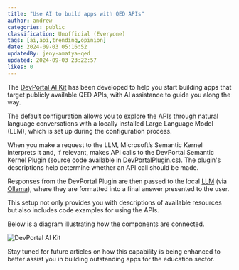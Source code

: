 ```yaml
---
title: "Use AI to build apps with QED APIs"
author: andrew
categories: public
classification: Unofficial (Everyone)
tags: [ai,api,trending,opinion]
date: 2024-09-03 05:16:52 
updatedBy: jeny-amatya-qed
updated: 2024-09-03 23:22:57 
likes: 0
---
```


The [DevPortal AI Kit](https://github.com/qed-developerportal/devportal-ai-kit) has been developed to help you start building apps that target publicly available QED APIs, with AI assistance to guide you along the way.

The default configuration allows you to explore the APIs through natural language conversations with a locally installed Large Language Model (LLM), which is set up during the configuration process.

When you make a request to the LLM, Microsoft’s Semantic Kernel interprets it and, if relevant, makes API calls to the DevPortal Semantic Kernel Plugin (source code available in [DevPortalPlugin.cs](https://github.com/QED-DeveloperPortal/DevPortal-AI-Kit/blob/main/Plugins/DevPortalPlugin.cs)). The plugin's descriptions help determine whether an API call should be made.

Responses from the DevPortal Plugin are then passed to the local [LLM](https://llama.meta.com/) (via [Ollama](https://ollama.com)), where they are formatted into a final answer presented to the user.

This setup not only provides you with descriptions of available resources but also includes code examples for using the APIs.

Below is a diagram illustrating how the components are connected.

![DevPortal AI Kit](https://sadevportal3.blob.core.windows.net/root/post/devportal_ai_kit.png)

Stay tuned for future articles on how this capability is being enhanced to better assist you in building outstanding apps for the education sector.